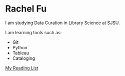 # Rachel Fu

I am studying Data Curation in Library Science at SJSU.

I am learning tools such as:

- Git
- Python
- Tableau
- Cataloging

[My Reading List](reading-list.html)
